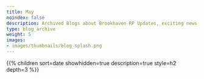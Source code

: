 ```yaml
---
title: May
noindex: false
description: Archived Blogs about Brookhaven RP Updates, exciting news, and new findings
type: blog_archive
weight: 5
images:
- images/thumbnails/blog_splash.png
---
```




{{% children sort=date showhidden=true description=true style=h2  depth=3 %}}
